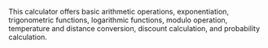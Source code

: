 
This calculator offers basic arithmetic operations, exponentiation, trigonometric functions, logarithmic functions, modulo operation, temperature and distance conversion, discount calculation, and probability calculation.
